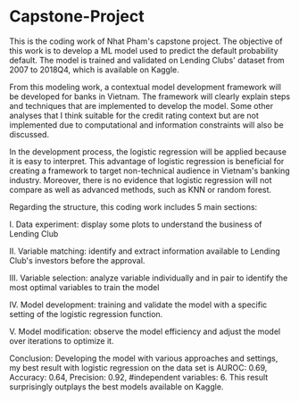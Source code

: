 # Capstone-Project
This is the coding work of Nhat Pham's capstone project.
The objective of this work is to develop a ML model used to predict the default probability default. The model is trained and validated on Lending Clubs' dataset from 2007 to 2018Q4, which is available on Kaggle.

From this modeling work, a contextual model development framework will be developed for banks in Vietnam. The framework will clearly explain steps and techniques that are implemented to develop the model. Some other analyses that I think suitable for the credit rating context but are not implemented due to computational and information constraints will also be discussed.

In the development process, the logistic regression will be applied because it is easy to interpret. This advantage of logistic regression is beneficial for creating a framework to target non-technical audience in Vietnam's banking industry. Moreover, there is no evidence that logistic regression will not compare as well as advanced methods, such as KNN or random forest.

Regarding the structure, this coding work includes 5 main sections:
 
  I. Data experiment: display some plots to understand the business of Lending Club

  II. Variable matching: identify and extract information available to Lending Club's investors before the approval. 

  III. Variable selection: analyze variable individually and in pair to identify the most optimal variables to train the model 

  IV. Model development: training and validate the model with a specific setting of the logistic regression function.

  V. Model modification: observe the model efficiency and adjust the model over iterations to optimize it.

Conclusion:
Developing the model with various approaches and settings, my best result with logistic regression on the data set is AUROC: 0.69, Accuracy: 0.64, Precision: 0.92, #independent variables: 6. This result surprisingly outplays the best models available on Kaggle.
